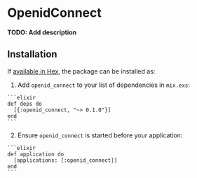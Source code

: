 # OpenidConnect

**TODO: Add description**

## Installation

If [available in Hex](https://hex.pm/docs/publish), the package can be installed as:

  1. Add `openid_connect` to your list of dependencies in `mix.exs`:

    ```elixir
    def deps do
      [{:openid_connect, "~> 0.1.0"}]
    end
    ```

  2. Ensure `openid_connect` is started before your application:

    ```elixir
    def application do
      [applications: [:openid_connect]]
    end
    ```

